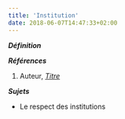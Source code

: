 ```yaml
---
title: 'Institution'
date: 2018-06-07T14:47:33+02:00
---
```


***Définition*** 

>

***Références***

1. Auteur, <u>*Titre*</u>

***Sujets***

- Le respect des institutions
